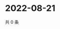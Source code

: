 # 2022-08-21

共 0 条

<!-- BEGIN WEIBO -->
<!-- 最后更新时间 Sun Aug 21 2022 18:16:43 GMT+0800 (China Standard Time) -->

<!-- END WEIBO -->

